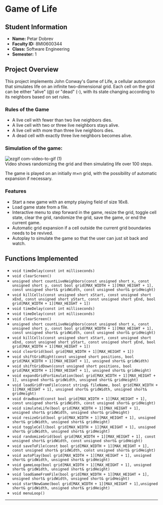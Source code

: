 # Game of Life

## Student Information
- **Name:** Petar Dobrev
- **Faculty ID:** 8MI0600344
- **Class:** Software Engineering
- **Semester:** 1

## Project Overview
This project implements John Conway's Game of Life, a cellular automaton that simulates life on an infinite two-dimensional grid. Each cell on the grid can be either "alive" (@) or "dead" (-), with its state changing according to its neighbors based on set rules.

### Rules of the Game
- A live cell with fewer than two live neighbors dies.
- A live cell with two or three live neighbors stays alive.
- A live cell with more than three live neighbors dies.
- A dead cell with exactly three live neighbors becomes alive.

### Simulation of the game:
![ezgif com-video-to-gif (1)](https://github.com/peterdobrev/Game-of-Life---UP-FMI-Project/assets/78638859/a750d9e8-bf07-4c91-a526-2d17e758ee83)
<br>
Video shows randomizing the grid and then simulating life over 100 steps.


The game is played on an initially m×n grid, with the possibility of automatic expansion if necessary.

### Features
- Start a new game with an empty playing field of size 16x8.
- Load game state from a file.
- Interactive menu to step forward in the game, resize the grid, toggle cell state, clear the grid, randomize the grid, save the game, or end the current game.
- Automatic grid expansion if a cell outside the current grid boundaries needs to be revived.
- Autoplay to simulate the game so that the user can just sit back and watch.

## Functions Implemented
- `void timeDelay(const int milliseconds)`
- `void clearScreen()`
- `unsigned short countLiveNeighbors(const unsigned short x, const unsigned short y, const bool grid[MAX_WIDTH + 1][MAX_HEIGHT + 1], const unsigned short& gridWidth, const unsigned short& gridHeight)`
- `void killCells(const unsigned short xStart, const unsigned short xEnd, const unsigned short yStart, const unsigned short yEnd, bool grid[MAX_WIDTH + 1][MAX_HEIGHT + 1])`
- `void timeDelay(const int milliseconds)`
- `void timeDelay(const int milliseconds)`
- `void clearScreen()`
- `unsigned short countLiveNeighbors(const unsigned short x, const unsigned short y, const bool grid[MAX_WIDTH + 1][MAX_HEIGHT + 1], const unsigned short& gridWidth, const unsigned short& gridHeight)`
- `void killCells(const unsigned short xStart, const unsigned short xEnd, const unsigned short yStart, const unsigned short yEnd, bool grid[MAX_WIDTH + 1][MAX_HEIGHT + 1])`
- `void clearGrid(bool grid[MAX_WIDTH + 1][MAX_HEIGHT + 1])`
- `void shiftGridRight(const unsigned short positions, bool grid[MAX_WIDTH + 1][MAX_HEIGHT + 1], unsigned short& gridWidth)`
- `void shiftGridDown(const unsigned short positions, bool grid[MAX_WIDTH + 1][MAX_HEIGHT + 1], unsigned short& gridHeight)`
- `void expandGridForSimulation(bool grid[MAX_WIDTH + 1][MAX_HEIGHT + 1], unsigned short& gridWidth, unsigned short& gridHeight)`
- `void loadGridFromFile(const string& fileName, bool grid[MAX_WIDTH + 1][MAX_HEIGHT + 1], unsigned short& gridWidth, unsigned short& gridHeight)`
- `void drawBoard(const bool grid[MAX_WIDTH + 1][MAX_HEIGHT + 1], const unsigned short& gridWidth, const unsigned short& gridHeight)`
- `void simulateLife(bool grid[MAX_WIDTH + 1][MAX_HEIGHT + 1], unsigned short& gridWidth, unsigned short& gridHeight)`
- `void resizeGrid(bool grid[MAX_WIDTH + 1][MAX_HEIGHT + 1], unsigned short& gridWidth, unsigned short& gridHeight)`
- `void toggleCell(bool grid[MAX_WIDTH + 1][MAX_HEIGHT + 1], unsigned short& gridWidth, unsigned short& gridHeight)`
- `void randomizeGrid(bool grid[MAX_WIDTH + 1][MAX_HEIGHT + 1], const unsigned short& gridWidth, const unsigned short& gridHeight)`
- `void saveToFile(const bool grid[MAX_WIDTH + 1][MAX_HEIGHT + 1], const unsigned short& gridWidth, const unsigned short& gridHeight)`
- `void autoPlay(bool grid[MAX_WIDTH + 1][MAX_HEIGHT + 1], unsigned short& gridWidth, unsigned short& gridHeight)`
- `void gameLoop(bool grid[MAX_WIDTH + 1][MAX_HEIGHT + 1], unsigned short& gridWidth, unsigned short& gridHeight)`
- `void loadGameFromFile(bool grid[MAX_WIDTH + 1][MAX_HEIGHT + 1], unsigned short& gridWidth, unsigned short& gridHeight)`
- `void startNewGame(bool grid[MAX_WIDTH + 1][MAX_HEIGHT + 1],unsigned short& gridWidth, unsigned short& gridHeight)`
- `void menuLoop()`

---





